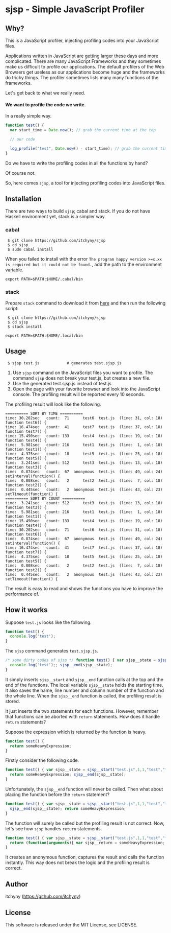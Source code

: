 # sjsp - Simple JavaScript Profiler
## Why?
This is a JavaScript profiler, injecting profiling codes into your JavaScript files.

Applications written in JavaScript are getting larger these days and more complicated.
There are many JavaScript Frameworks and they sometimes make us difficult to profile our applications.
The default profilers of the Web Browsers get useless as our applications become huge and the frameworks do tricky things.
The profiler sometimes lists many many functions of the frameworks.

Let's get back to what we really need.

#### We want to profile the code we write.

In a really simple way.
```js
function test() {
  var start_time = Date.now(); // grab the current time at the top

  // our code

  log_profile("test", Date.now() - start_time); // grab the current time again and log the time the function consumed.
}
```

Do we have to write the profiling codes in all the functions by hand?

Of course not.

So, here comes `sjsp`, a tool for injecting profiling codes into JavaScript files.

## Installation

There are two ways to build `sjsp`; cabal and stack. If you do not have Haskell environment yet, stack is a simpler way.

### cabal

```
 $ git clone https://github.com/itchyny/sjsp
 $ cd sjsp
 $ sudo cabal install
```

When you failed to install with the error `The program happy version >=x.xx is required but it could not be found.`, add the path to the environment variable.
```
export PATH=$PATH:$HOME/.cabal/bin
```

### stack

Prepare `stack` command to download it from [here](https://github.com/commercialhaskell/stack/releases) and then run the following script:

```
 $ git clone https://github.com/itchyny/sjsp
 $ cd sjsp
 $ stack install
```

```
export PATH=$PATH:$HOME/.local/bin
```

## Usage
```
 $ sjsp test.js            # generates test.sjsp.js
```
1. Use `sjsp` command on the JavaScript files you want to profile.
   The command `sjsp` does not break your test.js, but creates a new file.
2. Use the generated test.sjsp.js instead of test.js
3. Open the page with your favorite browser and look into the JavaScript console.
   The profiling result will be reported every 10 seconds.

The profiling result will look like the following.
```
========== SORT BY TIME ==========
time: 30.202sec   count:  71      test6  test.js  (line: 31, col: 18)  function test6() {
time: 16.474sec   count:  41      test7  test.js  (line: 37, col: 18)  function test7() {
time: 15.490sec   count: 133      test4  test.js  (line: 19, col: 18)  function test4() {
time:  5.981sec   count: 216      test1  test.js  (line:  1, col: 18)  function test1() {
time:  4.375sec   count:  18      test5  test.js  (line: 25, col: 18)  function test5() {
time:  3.241sec   count: 512      test3  test.js  (line: 13, col: 18)  function test3() {
time:  0.874sec   count:  67  anonymous  test.js  (line: 49, col: 24)  setInterval(function() {
time:  0.808sec   count:   2      test2  test.js  (line:  7, col: 18)  function test2() {
time:  0.445sec   count:   2  anonymous  test.js  (line: 43, col: 23)  setTimeout(function() {
========== SORT BY COUNT ==========
time:  3.241sec   count: 512      test3  test.js  (line: 13, col: 18)  function test3() {
time:  5.981sec   count: 216      test1  test.js  (line:  1, col: 18)  function test1() {
time: 15.490sec   count: 133      test4  test.js  (line: 19, col: 18)  function test4() {
time: 30.202sec   count:  71      test6  test.js  (line: 31, col: 18)  function test6() {
time:  0.874sec   count:  67  anonymous  test.js  (line: 49, col: 24)  setInterval(function() {
time: 16.474sec   count:  41      test7  test.js  (line: 37, col: 18)  function test7() {
time:  4.375sec   count:  18      test5  test.js  (line: 25, col: 18)  function test5() {
time:  0.808sec   count:   2      test2  test.js  (line:  7, col: 18)  function test2() {
time:  0.445sec   count:   2  anonymous  test.js  (line: 43, col: 23)  setTimeout(function() {
```
The result is easy to read and shows the functions you have to improve the performance of.

## How it works
Suppose `test.js` looks like the following.
```js
function test() {
  console.log('test');
}
```
The `sjsp` command generates `test.sjsp.js`.
```js
/* some dirty codes of sjsp */ function test() { var sjsp__state = sjsp__start("test.js",1,1,"test","function test() {");
  console.log('test');; sjsp__end(sjsp__state);
}
```
It simply inserts `sjsp__start` and `sjsp__end` function calls at the top and
the end of the functions. The local variable `sjsp__state` holds the starting
time. It also saves the name, line number and column number of the function and
the whole line. When the `sjsp__end` function is called, the profiling result
is stored.

It just inserts the two statements for each functions.
However, remember that functions can be aborted with `return` statements.
How does it handle `return` statements?

Suppose the expression which is returned by the function is heavy.
```js
function test() {  
  return someHeavyExpression;
}
```
Firstly consider the following code.
```js
function test() { var sjsp__state = sjsp__start("test.js",1,1,"test","function test() {  ");  
  return someHeavyExpression; sjsp__end(sjsp__state);
}
```
Unfortunately, the `sjsp__end` function will never be called. Then what about
placing the function before the `return` statement?
```js
function test() { var sjsp__state = sjsp__start("test.js",1,1,"test","function test() {  ");  
  sjsp__end(sjsp__state); return someHeavyExpression;
}
```
The function will surely be called but the profiling result is not correct.
Now, let's see how `sjsp` handles `return` statements.
```js
function test() { var sjsp__state = sjsp__start("test.js",1,1,"test","function test() {  ");  
  return (function(arguments){ var sjsp__return = someHeavyExpression; sjsp__end(sjsp__state); return sjsp__return; } ).call(this,arguments);; sjsp__end(sjsp__state);
}
```
It creates an anonymous function, captures the result and calls the function instantly.
This way does not break the logic and the profiling result is correct.

## Author
itchyny (https://github.com/itchyny)

## License
This software is released under the MIT License, see LICENSE.
